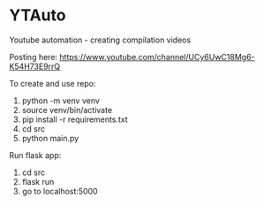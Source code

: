 # YTAuto

Youtube automation - creating compilation videos

Posting here: https://www.youtube.com/channel/UCy6UwC18Mg6-K54H73E9rrQ

To create and use repo:

1. python -m venv venv
2. source venv/bin/activate
3. pip install -r requirements.txt
4. cd src 
5. python main.py <tags>

  
  Run flask app: 
  1. cd src 
  2. flask run
  3. go to localhost:5000 
  
  
 
